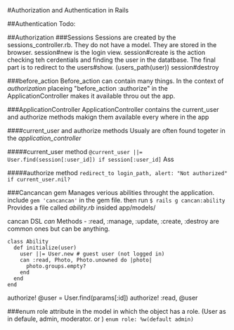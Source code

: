 #Authorization and Authentication in Rails

##Authentication
Todo:

##Authorization
###Sessions
Sessions are created by the sessions_controller.rb. They do not have a model. They are stored in the browser.
session#new is the login view.
session#create is the action checking teh cerdentials and finding the user in the datatbase. The final part is to redirect to the users#show.
(users_path(user))
session#destroy 

###before_action
Before_action can contain many things.  In the context of *authorization* placeing "before_action :authorize" in the ApplicationController makes it available throu out the app.

###ApplicationController
ApplicationController contains the current_user and authorize methods makign them available every where in the app

####current_user and authorize methods
Usualy are often found togeter in the *application_controller*

#####current_user method
```@current_user ||= User.find(session[:user_id]) if session[:user_id]```
Ass

#####authorize method
```redirect_to login_path, alert: "Not authorized" if current_user.nil?```

###Cancancan gem
Manages verious abilities throught the application.
include ```gem 'cancancan'``` in the gem file.
then run ```$ rails g cancan:ability```
Provides a file called *ability.rb* insided app/models/

cancan DSL
*can* Methods -  :read, :manage, :update, :create, :destroy are common ones but can be anything.

    class Ability
      def initialize(user)
        user ||= User.new # guest user (not logged in)
        can :read, Photo, Photo.unowned do |photo|
          photo.groups.empty?
        end
      end
    end

authorize!
@user = User.find(params[:id])
authorize! :read, @user

###enum role attribute
in the model in which the object has a role. (User as in defaule, admin, moderator. or )
```enum role: %w(default admin)```




